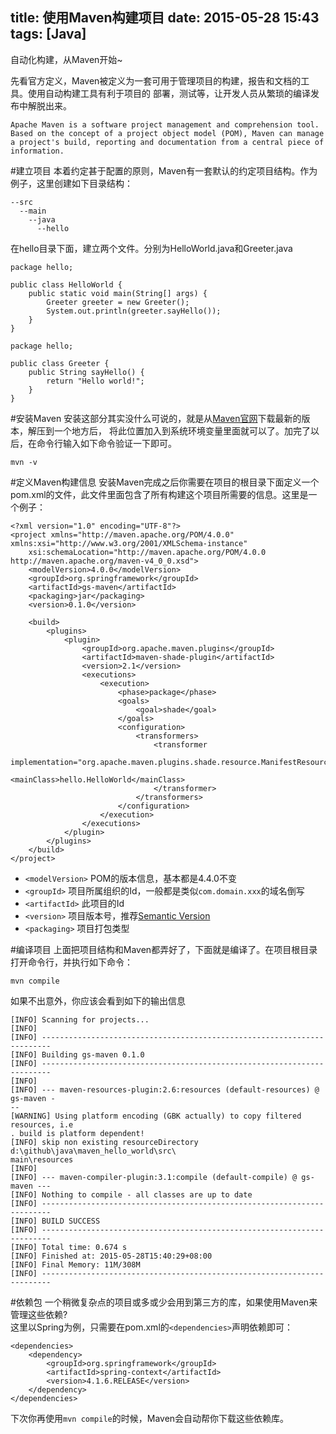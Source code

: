 title: 使用Maven构建项目
date: 2015-05-28 15:43
tags: [Java]
---

自动化构建，从Maven开始~

<!--more-->
先看官方定义，Maven被定义为一套可用于管理项目的构建，报告和文档的工具。使用自动构建工具有利于项目的
部署，测试等，让开发人员从繁琐的编译发布中解脱出来。
```
Apache Maven is a software project management and comprehension tool. Based on the concept of a project object model (POM), Maven can manage a project's build, reporting and documentation from a central piece of information.
```

#建立项目
本着约定甚于配置的原则，Maven有一套默认的约定项目结构。作为例子，这里创建如下目录结构：
```
--src
  --main
    --java
      --hello
```
在hello目录下面，建立两个文件。分别为HelloWorld.java和Greeter.java
```
package hello;

public class HelloWorld {
    public static void main(String[] args) {
        Greeter greeter = new Greeter();
        System.out.println(greeter.sayHello());
    }
}
```
```
package hello;

public class Greeter {
    public String sayHello() {
        return "Hello world!";
    }
}
```

#安装Maven
安装这部分其实没什么可说的，就是从[Maven官网](https://maven.apache.org/download.cgi)下载最新的版本，解压到一个地方后，
将此位置加入到系统环境变量里面就可以了。加完了以后，在命令行输入如下命令验证一下即可。
```
mvn -v
```

#定义Maven构建信息
安装Maven完成之后你需要在项目的根目录下面定义一个pom.xml的文件，此文件里面包含了所有构建这个项目所需要的信息。这里是一个例子：
```
<?xml version="1.0" encoding="UTF-8"?>
<project xmlns="http://maven.apache.org/POM/4.0.0" xmlns:xsi="http://www.w3.org/2001/XMLSchema-instance"
    xsi:schemaLocation="http://maven.apache.org/POM/4.0.0 http://maven.apache.org/maven-v4_0_0.xsd">
    <modelVersion>4.0.0</modelVersion>
    <groupId>org.springframework</groupId>
    <artifactId>gs-maven</artifactId>
    <packaging>jar</packaging>
    <version>0.1.0</version>

    <build>
        <plugins>
            <plugin>
                <groupId>org.apache.maven.plugins</groupId>
                <artifactId>maven-shade-plugin</artifactId>
                <version>2.1</version>
                <executions>
                    <execution>
                        <phase>package</phase>
                        <goals>
                            <goal>shade</goal>
                        </goals>
                        <configuration>
                            <transformers>
                                <transformer
                                    implementation="org.apache.maven.plugins.shade.resource.ManifestResourceTransformer">
                                    <mainClass>hello.HelloWorld</mainClass>
                                </transformer>
                            </transformers>
                        </configuration>
                    </execution>
                </executions>
            </plugin>
        </plugins>
    </build>
</project>
```

* `<modelVersion>` POM的版本信息，基本都是4.4.0不变
* `<groupId>` 项目所属组织的Id，一般都是类似`com.domain.xxx`的域名倒写
* `<artifactId>` 此项目的Id
* `<version>` 项目版本号，推荐[Semantic Version](http://semver.org)
* `<packaging>` 项目打包类型

#编译项目
上面把项目结构和Maven都弄好了，下面就是编译了。在项目根目录打开命令行，并执行如下命令：
```
mvn compile
```
如果不出意外，你应该会看到如下的输出信息
```
[INFO] Scanning for projects...
[INFO]
[INFO] ------------------------------------------------------------------------
[INFO] Building gs-maven 0.1.0
[INFO] ------------------------------------------------------------------------
[INFO]
[INFO] --- maven-resources-plugin:2.6:resources (default-resources) @ gs-maven -
--
[WARNING] Using platform encoding (GBK actually) to copy filtered resources, i.e
. build is platform dependent!
[INFO] skip non existing resourceDirectory d:\github\java\maven_hello_world\src\
main\resources
[INFO]
[INFO] --- maven-compiler-plugin:3.1:compile (default-compile) @ gs-maven ---
[INFO] Nothing to compile - all classes are up to date
[INFO] ------------------------------------------------------------------------
[INFO] BUILD SUCCESS
[INFO] ------------------------------------------------------------------------
[INFO] Total time: 0.674 s
[INFO] Finished at: 2015-05-28T15:40:29+08:00
[INFO] Final Memory: 11M/308M
[INFO] ------------------------------------------------------------------------
```

#依赖包
一个稍微复杂点的项目或多或少会用到第三方的库，如果使用Maven来管理这些依赖?  
这里以Spring为例，只需要在pom.xml的`<dependencies>`声明依赖即可：
```
<dependencies>
    <dependency>
        <groupId>org.springframework</groupId>
        <artifactId>spring-context</artifactId>
        <version>4.1.6.RELEASE</version>
    </dependency>
</dependencies>
```
下次你再使用`mvn compile`的时候，Maven会自动帮你下载这些依赖库。
